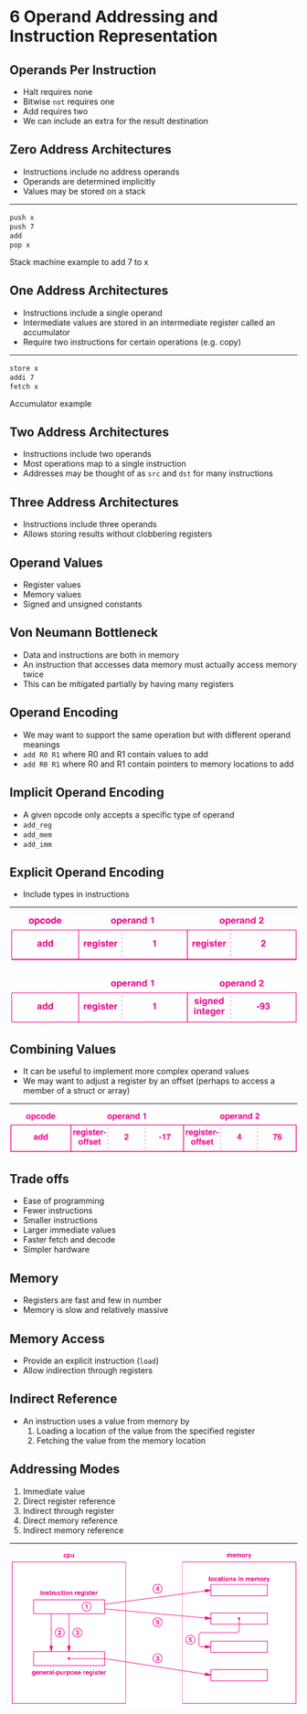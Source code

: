 6 Operand Addressing and Instruction Representation
===================================================

Operands Per Instruction
------------------------

- Halt requires none
- Bitwise `not` requires one
- Add requires two
- We can include an extra for the result destination

Zero Address Architectures
--------------------------

- Instructions include no address operands
- Operands are determined implicitly
- Values may be stored on a stack

---

```
push x
push 7
add
pop x
```

Stack machine example to add 7 to x

One Address Architectures
-------------------------

- Instructions include a single operand
- Intermediate values are stored in an intermediate register called an accumulator
- Require two instructions for certain operations (e.g. copy)

---

```
store x
addi 7
fetch x
```

Accumulator example

Two Address Architectures
-------------------------

- Instructions include two operands
- Most operations map to a single instruction
- Addresses may be thought of as `src` and `dst` for many instructions

Three Address Architectures
---------------------------

- Instructions include three operands
- Allows storing results without clobbering registers

Operand Values
--------------

- Register values
- Memory values
- Signed and unsigned constants

Von Neumann Bottleneck
----------------------

- Data and instructions are both in memory
- An instruction that accesses data memory must actually access memory twice
- This can be mitigated partially by having many registers

Operand Encoding
----------------

- We may want to support the same operation but with different operand meanings
- `add R0 R1` where R0 and R1 contain values to add
- `add R0 R1` where R0 and R1 contain pointers to memory locations to add

Implicit Operand Encoding
-------------------------

- A given opcode only accepts a specific type of operand
- `add_reg`
- `add_mem`
- `add_imm`

Explicit Operand Encoding
-------------------------

- Include types in instructions

---

![Explicit encoding](media/6-4.png)

Combining Values
----------------

- It can be useful to implement more complex operand values
- We may want to adjust a register by an offset (perhaps to access a member of a struct or array)

---

![Register plus offset](media/6-5.png)

Trade offs
---------

- Ease of programming
- Fewer instructions
- Smaller instructions
- Larger immediate values
- Faster fetch and decode
- Simpler hardware

Memory
------

- Registers are fast and few in number
- Memory is slow and relatively massive

Memory Access
-------------

- Provide an explicit instruction (`load`)
- Allow indirection through registers

Indirect Reference
------------------

- An instruction uses a value from memory by
    1. Loading a location of the value from the specified register
    2. Fetching the value from the memory location

Addressing Modes
----------------

1. Immediate value
2. Direct register reference
3. Indirect through register
4. Direct memory reference
5. Indirect memory reference

---

![Addressing Modes](media/6-6.png)
